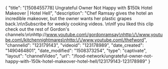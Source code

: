 {
    "title": "[1508455778] Ungrateful Owner Not Happy with $150k Hotel Makeover | Hotel Hell",
    "description": "Chef Ramsay gives the hotel an incredible makeover, but the owner wants her plastic grapes back.\n\nSubscribe for weekly cooking videos. \n\nIf you liked this clip check out the rest of Gordon's channels:\n\nhttp:\/\/www.youtube.com\/gordonramsay\nhttp:\/\/www.youtube.com\/kitchennightmares\nhttp:\/\/www.youtube.com\/thefword",
    "channelid": "123179143",
    "videoid": "123178989",
    "date_created": "1490464801",
    "date_modified": "1508373254",
    "type": "captivate",
    "layout": "channelVideo",
    "url": "\/food-network\/ungrateful-owner-not-happy-with-150k-hotel-makeover-hotel-hell\/123179143-123178989"
}